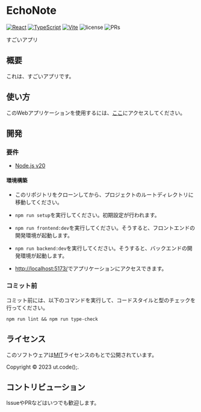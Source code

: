 # EchoNote

[![React](https://img.shields.io/badge/React-555.svg?logo=react)](https://github.com/facebook/react)
[![TypeScript](https://img.shields.io/badge/TypeScript-007ACC.svg?logo=typescript&logoColor=white)](https://github.com/microsoft/TypeScript)
[![Vite](https://img.shields.io/badge/Vite-1e1e20.svg?logo=vite)](https://github.com/vitejs/vite)
![license](https://img.shields.io/badge/license-MIT-informational.svg)
![PRs](https://img.shields.io/badge/PRs-welcome-brightgreen.svg)

すごいアプリ

## 概要

これは、すごいアプリです。

## 使い方

このWebアプリケーションを使用するには、[ここ](https://ut-code.github.io/echo-note/)にアクセスしてください。

## 開発

### 要件

- [Node.js v20](https://nodejs.org/en)

#### 環境構築

- このリポジトリをクローンしてから、プロジェクトのルートディレクトリに移動してください。

- `npm run setup`を実行してください。初期設定が行われます。

- `npm run frontend:dev`を実行してください。そうすると、フロントエンドの開発環境が起動します。

- `npm run backend:dev`を実行してください。そうすると、バックエンドの開発環境が起動します。

- [http://localhost:5173/](http://localhost:5173/)でアプリケーションにアクセスできます。

### コミット前

コミット前には、以下のコマンドを実行して、コードスタイルと型のチェックを行ってください。

```shell
npm run lint && npm run type-check
```

## ライセンス

このソフトウェアは[MIT](./LICENSE)ライセンスのもとで公開されています。

Copyright © 2023 ut.code();.

## コントリビューション

IssueやPRなどはいつでも歓迎します。

